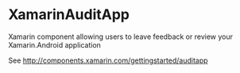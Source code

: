 XamarinAuditApp
===============

Xamarin component allowing users to leave feedback or review your Xamarin.Android application

See http://components.xamarin.com/gettingstarted/auditapp
